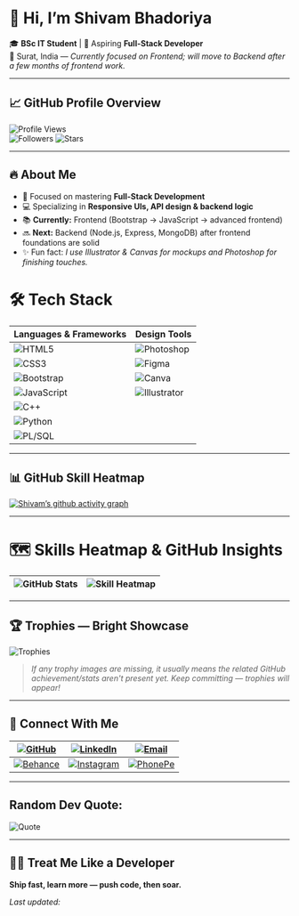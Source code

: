 <!--
  Profile README for: Shivam Bhadoriya (Dev-Shivam-05)
  - This README is fully self-contained.
  - Optional automation below can auto-regenerate and randomize sections and quotes.
-->

# 👋 Hi, I’m **Shivam Bhadoriya**

🎓 **BSc IT Student** | 🌱 Aspiring **Full-Stack Developer**  
📍 Surat, India — *Currently focused on Frontend; will move to Backend after a few months of frontend work.*

---

## 📈 GitHub Profile Overview

![Profile Views](https://komarev.com/ghpvc/?username=Dev-Shivam-05&color=blueviolet&style=flat-square)  
![Followers](https://img.shields.io/github/followers/Dev-Shivam-05?style=social)  ![Stars](https://img.shields.io/github/stars/Dev-Shivam-05?style=social)

---

<!-- RANDOMIZED SECTIONS (if you run the generator, this area will change order on each update) -->

## 🔥 About Me

- 🎯 Focused on mastering **Full-Stack Development**  
- 💻 Specializing in **Responsive UIs, API design & backend logic**  
- 📚 **Currently:** Frontend (Bootstrap → JavaScript → advanced frontend)  
- 🔜 **Next:** Backend (Node.js, Express, MongoDB) after frontend foundations are solid  
- ✨ Fun fact: *I use Illustrator & Canvas for mockups and Photoshop for finishing touches.*
# 🛠 Tech Stack

| Languages & Frameworks | Design Tools |
|------------------------|--------------|
| ![HTML5](https://img.shields.io/badge/HTML5-E34F26?logo=html5&logoColor=white) | ![Photoshop](https://img.shields.io/badge/Photoshop-31A8FF?logo=adobephotoshop&logoColor=white) |
| ![CSS3](https://img.shields.io/badge/CSS3-1572B6?logo=css3&logoColor=white) | ![Figma](https://img.shields.io/badge/Figma-F24E1E?logo=figma&logoColor=white) |
| ![Bootstrap](https://img.shields.io/badge/Bootstrap-7952B3?logo=bootstrap&logoColor=white) | ![Canva](https://img.shields.io/badge/Canva-00C4CC?logo=canva&logoColor=white) |
| ![JavaScript](https://img.shields.io/badge/JavaScript-F7DF1E?logo=javascript&logoColor=black) | ![Illustrator](https://img.shields.io/badge/Illustrator-FF9A00?logo=adobeillustrator&logoColor=white) |
| ![C++](https://img.shields.io/badge/C%2B%2B-00599C?logo=c%2B%2B&logoColor=white) |              |
| ![Python](https://img.shields.io/badge/Python-3776AB?logo=python&logoColor=white) |              |
| ![PL/SQL](https://img.shields.io/badge/PL%2FSQL-F80000?logo=oracle&logoColor=white) |              |

---

## 📊 GitHub Skill Heatmap

[![Shivam’s github activity graph](https://github-readme-activity-graph.vercel.app/graph?username=Dev-Shivam-05&bg_color=0d1117&color=58a6ff&line=58a6ff&point=ffffff&area=true&hide_border=true)](https://github.com/ashutosh00710/github-readme-activity-graph)

---
# 🗺 Skills Heatmap & GitHub Insights

![GitHub Stats](https://github-readme-stats.vercel.app/api?username=Dev-Shivam-05&show_icons=true&theme=radical&hide_border=true) | ![Skill Heatmap](https://github-readme-stats.vercel.app/api/top-langs/?username=Dev-Shivam-05&layout=compact&theme=radical&hide_border=true) |
|-----------------------------------------------------------------------------------------------------------|------------------------------------------------------------------------------------------------------------------------|

---


## 🏆 Trophies — Bright Showcase

![Trophies](https://github-profile-trophy.vercel.app/?username=Dev-Shivam-05&theme=radical&margin-w=20&margin-h=20&row=2)

> *If any trophy images are missing, it usually means the related GitHub achievement/stats aren't present yet. Keep committing — trophies will appear!*

---

## 🔗 Connect With Me

| [![GitHub](https://img.shields.io/badge/GitHub-100000?style=flat&logo=github&logoColor=white)](https://github.com/Dev-Shivam-05) | [![LinkedIn](https://img.shields.io/badge/LinkedIn-0077B5?style=flat&logo=linkedin&logoColor=white)](https://www.linkedin.com/in/shivam-bhadoriya-b82792324/) | [![Email](https://img.shields.io/badge/Email-D14836?style=flat&logo=gmail&logoColor=white)](mailto:shivambhadoriya1605@gmail.com) |
|---|---|---|
| [![Behance](https://img.shields.io/badge/Behance-1769FF?style=flat&logo=behance&logoColor=white)](https://www.behance.net/shivambhadoriya2/) | [![Instagram](https://img.shields.io/badge/Instagram-E4405F?style=flat&logo=instagram&logoColor=white)](https://www.instagram.com/__https.shivu/#) | [![PhonePe](https://img.shields.io/badge/PhonePe-5F259F?style=flat&logo=phonepe&logoColor=white)](https://phonepe.com/pay/9106988376@ybl) |

---

## Random Dev Quote:
![Quote](https://quotes-github-readme.vercel.app/api?type=horizontal&theme=radical)

---


## 🧑‍💻 Treat Me Like a Developer
**Ship fast, learn more — push code, then soar.**

*Last updated: <!-- generated timestamp (automation can update this) -->*
